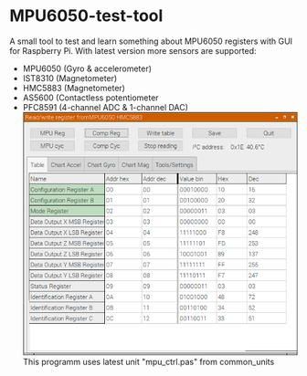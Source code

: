 # MPU6050-test-tool

A small tool to test and learn something about MPU6050 registers with GUI for Raspberry Pi.
With latest version more sensors are supported:
- MPU6050 (Gyro & accelerometer)
- IST8310 (Magnetometer)
- HMC5883 (Magnetometer)
- AS5600 (Contactless potentiometer
- PFC8591 (4-channel ADC & 1-channel DAC)
![Screenshot](hmc_regs.png)
This programm uses latest unit "mpu_ctrl.pas" from common_units

